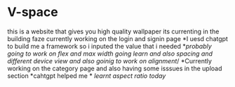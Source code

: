 # V-space
this is a website that gives you high quality wallpaper its currenting in the building faze
currently working on the login and signin page 
*I uesd chatgpt to build me a framework
 so i inputed the value that i needed **probably going to work on flex and max width going learn and also spacing and different 
 device view and also goinig to work on alignment*/ 
 *Currently working on the category page and also having some isssues in the upload section
*cahtgpt helped me *
 *learnt aspect ratio today*
